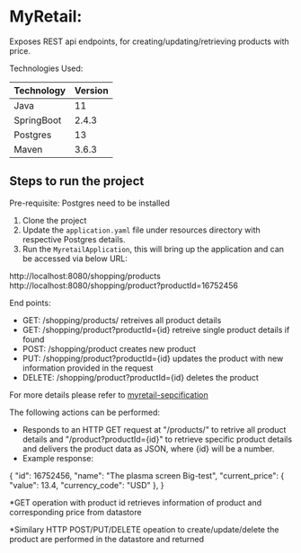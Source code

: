 # MyRetail: 
Exposes  REST api endpoints,  for creating/updating/retrieving products with price. 

Technologies Used:

| Technology    | Version       |
| ------------- | ------------- |
| Java          | 11  |
| SpringBoot    | 2.4.3|
|Postgres       | 13|
|Maven          |3.6.3


## Steps to run the project 
Pre-requisite:  Postgres need to be installed
1. Clone the project  
2. Update the `application.yaml` file under resources directory with respective Postgres details.  
3. Run the `MyretailApplication`, this will bring up the application and can be accessed via below URL:  

http://localhost:8080/shopping/products
http://localhost:8080/shopping/product?productId=16752456

End points: 
- GET:  /shopping/products/  retreives all product details  
- GET: /shopping/product?productId={id} retreive single product details if found  
- POST: /shopping/product creates new product  
- PUT: /shopping/product?productId={id} updates the product with new information provided in the request  
- DELETE: /shopping/product?productId={id} deletes the product  

For more details please refer to [myretail-sepcification](src/api-spec/myRetail-swagger.yaml)  

The following actions can be performed:  
* Responds to an HTTP GET request at "/products/" to retrive all product details and "/product?productId={id}" to retrieve specific product details and delivers the product data as JSON, where {id} will be a number.  
* Example response:

{
    "id": 16752456, 
    "name": "The plasma screen Big-test",
    "current_price": {
        "value": 13.4,
        "currency_code": "USD"
    },
}
 
*GET operation with product id retrieves information of product and corresponding price from datastore
  
*Similary HTTP POST/PUT/DELETE opeation to create/update/delete the product  are performed in the datastore and returned





